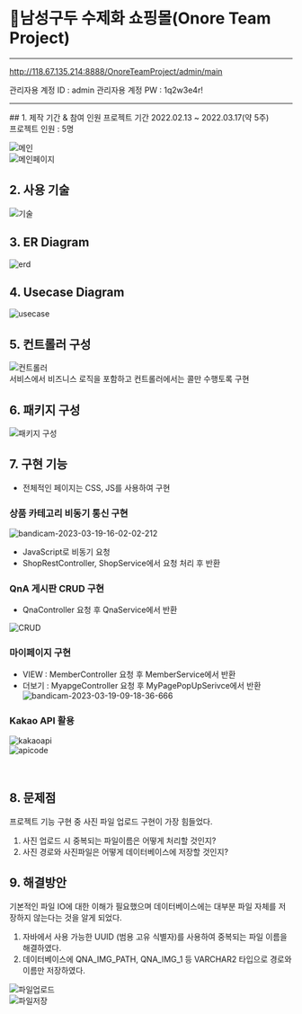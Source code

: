 # :pushpin:남성구두 수제화 쇼핑몰(Onore Team Project)
<hr>

http://118.67.135.214:8888/OnoreTeamProject/admin/main

관리자용 계정 ID : admin
관리자용 계정 PW : 1q2w3e4r!
<hr>
## 1. 제작 기간 & 참여 인원
프로젝트 기간 2022.02.13 ~ 2022.03.17(약 5주) <br>
프로젝트 인원 : 5명

![메인](https://user-images.githubusercontent.com/115913274/225919477-74ebd1a4-c6c1-42a6-b7c6-6270233d5d94.png) <br>
![메인페이지](https://user-images.githubusercontent.com/115913274/226086462-27d793ed-7dc9-4e69-93e2-d4154d2d7ba0.png)



## 2. 사용 기술<br>
![기술](https://user-images.githubusercontent.com/115913274/226156447-d04d6508-eaf8-4ca8-b54d-bb9ad47c021b.JPG)

## 3. ER Diagram
![erd](https://user-images.githubusercontent.com/115913274/226086362-71784bdc-b6ca-4eac-aba7-6bed0fbdc6af.JPG)

## 4. Usecase Diagram
![usecase](https://user-images.githubusercontent.com/115913274/226086393-f2bea01a-5303-4ac3-bc32-5037c5f855fc.png)

## 5. 컨트롤러 구성
![컨트롤러](https://user-images.githubusercontent.com/115913274/226087062-e9b1d4ae-6df1-41bb-98a9-d1f0934a3454.JPG) <br>
서비스에서 비즈니스 로직을 포함하고 컨트롤러에서는 콜만 수행토록 구현

## 6. 패키지 구성
![패키지 구성](https://user-images.githubusercontent.com/115913274/226153349-c965e144-cd59-4329-be7b-267f361d0f3c.JPG) <br>

## 7. 구현 기능
- 전체적인 페이지는 CSS, JS를 사용하여 구현 

### 상품 카테고리 비동기 통신 구현
![bandicam-2023-03-19-16-02-02-212](https://user-images.githubusercontent.com/115913274/226159567-254c27e8-3a21-4a4d-bc69-332353d40ae8.gif)

- JavaScript로 비동기 요청 <br>
- ShopRestController, ShopService에서 요청 처리 후 반환<br>


### QnA 게시판 CRUD 구현
- QnaController 요청 후 QnaService에서 반환<br>

![CRUD](https://user-images.githubusercontent.com/115913274/226153204-cbd83108-3af2-4fc5-8af3-868220ada38d.gif)


### 마이페이지 구현
- VIEW : MemberController 요청 후 MemberService에서 반환<br>
- 더보기 : MyapgeController 요청 후 MyPagePopUpSerivce에서 반환<br>
![bandicam-2023-03-19-09-18-36-666](https://user-images.githubusercontent.com/115913274/226146952-ac6dfd0f-3183-4c46-bd5b-8f7a7093154a.gif)

### Kakao API 활용
![kakaoapi](https://user-images.githubusercontent.com/115913274/226154435-d9890159-824d-47a1-93d4-ee38861bccbe.JPG) <br>
![apicode](https://user-images.githubusercontent.com/115913274/226155876-881e15ed-f8e3-4022-b4b2-e2419163210b.JPG)

</br>


## 8. 문제점

프로젝트 기능 구현 중 사진 파일 업로드 구현이 가장 힘들었다.
1. 사진 업로드 시 중복되는 파일이름은 어떻게 처리할 것인지?
2. 사진 경로와 사진파일은 어떻게 데이터베이스에 저장할 것인지?


## 9. 해결방안
기본적인 파일 IO에 대한 이해가 필요했으며 데이터베이스에는 대부분 파일 자체를 저장하지 않는다는 것을 알게 되었다.<br>
1. 자바에서 사용 가능한 UUID (범용 고유 식별자)를 사용하여 중복되는 파일 이름을 해결하였다. <br>
2. 데이터베이스에 QNA_IMG_PATH, QNA_IMG_1 등 VARCHAR2 타입으로 경로와 이름만 저장하였다. <br>

![파일업로드](https://user-images.githubusercontent.com/115913274/226154045-aa17b171-7bc4-4f21-b005-7295fc444770.JPG) <br>
![파일저장](https://user-images.githubusercontent.com/115913274/226154200-7a9bdef1-addc-4dfb-b6fc-424fc89d2b53.JPG)
